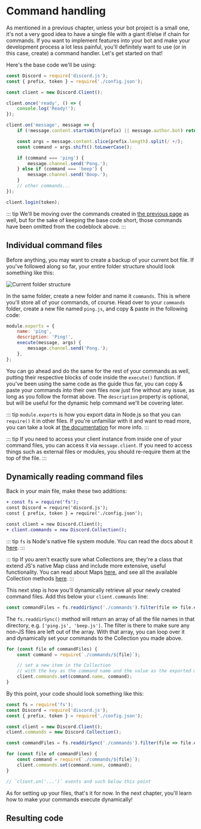 # Command handling

As mentioned in a previous chapter, unless your bot project is a small one, it's not a very good idea to have a single file with a giant if/else if chain for commands. If you want to implement features into your bot and make your development process a lot less painful, you'll definitely want to use (or in this case, create) a command handler. Let's get started on that!

Here's the base code we'll be using:

```js
const Discord = require('discord.js');
const { prefix, token } = require('./config.json');

const client = new Discord.Client();

client.once('ready', () => {
	console.log('Ready!');
});

client.on('message', message => {
	if (!message.content.startsWith(prefix) || message.author.bot) return;

	const args = message.content.slice(prefix.length).split(/ +/);
	const command = args.shift().toLowerCase();

	if (command === 'ping') {
		message.channel.send('Pong.');
	} else if (command === 'beep') {
		message.channel.send('Boop.');
	}
	// other commands...
});

client.login(token);
```

::: tip
We'll be moving over the commands created in [the previous page](/creating-your-bot/commands-with-user-input.md) as well, but for the sake of keeping the base code short, those commands have been omitted from the codeblock above.
:::

## Individual command files

Before anything, you may want to create a backup of your current bot file. If you've followed along so far, your entire folder structure should look something like this:

![Current folder structure](~@/images/BmS09fY.png)

In the same folder, create a new folder and name it `commands`. This is where you'll store all of your commands, of course. Head over to your `commands` folder, create a new file named `ping.js`, and copy & paste in the following code:

```js
module.exports = {
	name: 'ping',
	description: 'Ping!',
	execute(message, args) {
		message.channel.send('Pong.');
	},
};
```

You can go ahead and do the same for the rest of your commands as well, putting their respective blocks of code inside the `execute()` function. If you've been using the same code as the guide thus far, you can copy & paste your commands into their own files now just fine without any issue, as long as you follow the format above. The `description` property is optional, but will be useful for the dynamic help command we'll be covering later.

::: tip
`module.exports` is how you export data in Node.js so that you can `require()` it in other files. If you're unfamiliar with it and want to read more, you can take a look at [the documentation](https://nodejs.org/api/modules.html#modules_module_exports) for more info.
:::

::: tip
If you need to access your client instance from inside one of your command files, you can access it via `message.client`. If you need to access things such as external files or modules, you should re-require them at the top of the file.
:::

## Dynamically reading command files

Back in your main file, make these two additions:

```diff
+ const fs = require('fs');
const Discord = require('discord.js');
const { prefix, token } = require('./config.json');

const client = new Discord.Client();
+ client.commands = new Discord.Collection();
```

::: tip
`fs` is Node's native file system module. You can read the docs about it [here](https://nodejs.org/api/fs.html).
:::

::: tip
If you aren't exactly sure what Collections are, they're a class that extend JS's native Map class and include more extensive, useful functionality. You can read about Maps [here](https://developer.mozilla.org/en-US/docs/Web/JavaScript/Reference/Global_Objects/Map), and see all the available Collection methods [here](https://discord.js.org/#/docs/main/11.5.1/class/Collection).
:::

This next step is how you'll dynamically retrieve all your newly created command files. Add this below your `client.commands` line:

```js
const commandFiles = fs.readdirSync('./commands').filter(file => file.endsWith('.js'));
```

The `fs.readdirSync()` method will return an array of all the file names in that directory, e.g. `['ping.js', 'beep.js']`. The filter is there to make sure any non-JS files are left out of the array. With that array, you can loop over it and dynamically set your commands to the Collection you made above.

```js
for (const file of commandFiles) {
	const command = require(`./commands/${file}`);

	// set a new item in the Collection
	// with the key as the command name and the value as the exported module
	client.commands.set(command.name, command);
}
```

By this point, your code should look something like this:

```js
const fs = require('fs');
const Discord = require('discord.js');
const { prefix, token } = require('./config.json');

const client = new Discord.Client();
client.commands = new Discord.Collection();

const commandFiles = fs.readdirSync('./commands').filter(file => file.endsWith('.js'));

for (const file of commandFiles) {
	const command = require(`./commands/${file}`);
	client.commands.set(command.name, command);
}

// `client.on('...')` events and such below this point
```

As for setting up your files, that's it for now. In the next chapter, you'll learn how to make your commands execute dynamically!

## Resulting code

<resulting-code path="command-handling/file-setup" />
